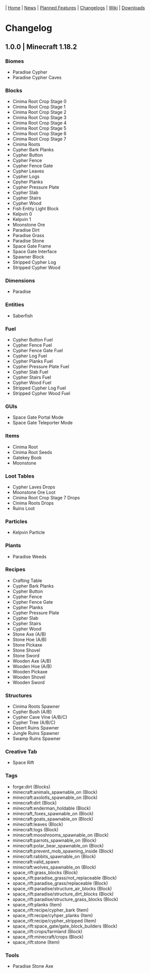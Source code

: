| [Home](https://space-rift.github.io/SpaceRift) | [News](https://space-rift.github.io/SpaceRift/News) | [Planned Features](https://space-rift.github.io/SpaceRift/Planned-Features) | [Changelogs](https://space-rift.github.io/SpaceRift/Changelog) | [Wiki](https://space-rift.github.io/SpaceRift/Wiki) | [Downloads](https://space-rift.github.io/SpaceRift/Downloads) 
# Changelog
## 1.0.0 | Minecraft 1.18.2
### Biomes
- Paradise Cypher
- Paradise Cypher Caves
### Blocks
- Cinima Root Crop Stage 0
- Cinima Root Crop Stage 1
- Cinima Root Crop Stage 2
- Cinima Root Crop Stage 3
- Cinima Root Crop Stage 4
- Cinima Root Crop Stage 5
- Cinima Root Crop Stage 6
- Cinima Root Crop Stage 7
- Cinima Roots
- Cypher Bark Planks
- Cypher Button
- Cypher Fence
- Cypher Fence Gate
- Cypher Leaves
- Cypher Logs
- Cpyher Planks
- Cypher Pressure Plate
- Cypher Slab
- Cypher Stairs
- Cypher Wood
- Fish Entity Light Block
- Kelpvin 0
- Kelpvin 1
- Moonstone Ore
- Paradise Dirt
- Paradise Grass
- Paradise Stone
- Space Gate Frame
- Space Gate Interface
- Spawner Block
- Stripped Cypher Log
- Stripped Cypher Wood
### Dimensions
- Paradise
### Entities
- Saberfish
### Fuel
- Cypher Button Fuel
- Cypher Fence Fuel
- Cypher Fence Gate Fuel
- Cypher Log Fuel
- Cypher Planks Fuel
- Cypher Pressure Plate Fuel
- Cypher Slab Fuel
- Cypher Stairs Fuel
- Cypher Wood Fuel
- Stripped Cypher Log Fuel
- Stripped Cypher Wood Fuel
### GUIs
- Space Gate Portal Mode
- Space Gate Teleporter Mode
### Items
- Cinima Root
- Cinima Root Seeds
- Gatekey Book
- Moonstone
### Loot Tables
- Cypher Laves Drops
- Moonstone Ore Loot
- Cinima Root Crop Stage 7 Drops
- Cinima Roots Drops
- Ruins Loot
### Particles
- Kelpvin Particle
### Plants
- Paradise Weeds
### Recipes
- Crafting Table
- Cypher Bark Planks
- Cypher Button
- Cypher Fence
- Cypher Fence Gate
- Cypher Planks
- Cypher Pressure Plate
- Cypher Slab
- Cypher Stairs
- Cypher Wood
- Stone Axe (A/B)
- Stone Hoe (A/B)
- Stone Pickaxe
- Stone Shovel
- Stone Sword
- Wooden Axe (A/B)
- Wooden Hoe (A/B)
- Wooden Pickaxe
- Wooden Shovel
- Wooden Sword
### Structures
- Cinima Roots Spawner
- Cypher Bush (A/B)
- Cypher Cave Vine (A/B/C)
- Cypher Tree (A/B/C)
- Desert Ruins Spawner
- Jungle Ruins Spawner
- Swamp Ruins Spawner
### Creative Tab
- Space Rift
### Tags
- forge:dirt (Blocks)
- minecraft:animals_spawnable_on (Block)
- minecraft:axolotls_spawnable_on (Block)
- minecraft:dirt (Block)
- minecraft:enderman_holdable (Block)
- minecraft_foxes_spawnable_on (Block)
- minecraft:goats_spawnable_on (Block)
- minecraft:leaves (Block)
- minecraft:logs (Block)
- minecraft:mooshrooms_spawnable_on (Block)
- minecraft:parrots_spawnable_on (Block)
- minecraft:polar_bear_spawnable_on (Block)
- minecraft:prevent_mob_spawning_inside (Block)
- minecraft:rabbits_spawnable_on (Block)
- minecraft:valid_spawn
- minecraft:wolves_spawnable_on (Block)
- space_rift:grass_blocks (Block)
- space_rift:paradise_grass/not_replaceable (Block)
- space_rift:paradise_grass/replaceable (Block)
- space_rift:paradise/structure_air_blocks (Block)
- space_rift:paradise/structure_dirt_blocks (Block)
- space_rift:paradise/structure_grass_blocks (Block)
- space_rift:planks (Item)
- space_rift:recipe/cypher_bark (Item)
- space_rift:recipe/cyhper_planks (Item)
- space_rift:recipe/cypher_stripped (Item)
- space_rift:space_gate/gate_block_builders (Block)
- space_rift:crops/farmland (Block)
- space_rift:minecraft/crops (Block)
- space_rift:stone (Item)
### Tools
- Paradise Stone Axe
